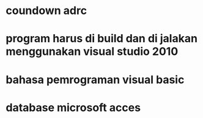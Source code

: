# coundown adrc
# program harus di build dan di jalakan menggunakan visual studio 2010
# bahasa pemrograman visual basic
# database microsoft acces
